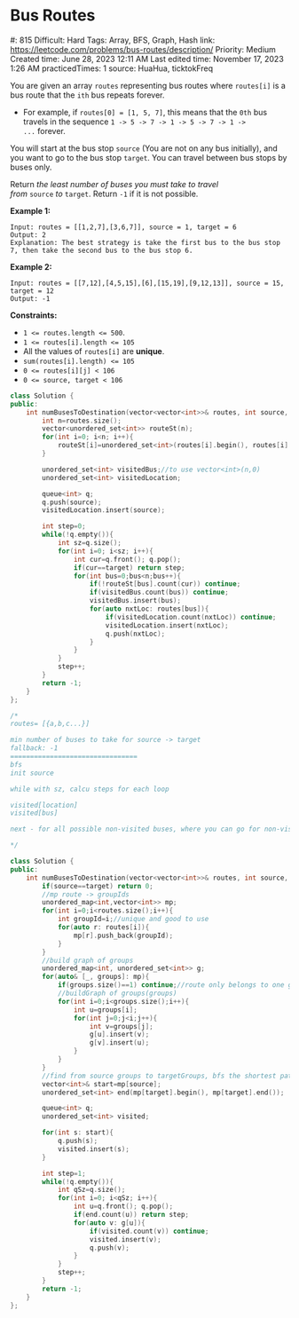 # Bus Routes

#: 815
Difficult: Hard
Tags: Array, BFS, Graph, Hash
link: https://leetcode.com/problems/bus-routes/description/
Priority: Medium
Created time: June 28, 2023 12:11 AM
Last edited time: November 17, 2023 1:26 AM
practicedTimes: 1
source: HuaHua, ticktokFreq

You are given an array `routes` representing bus routes where `routes[i]` is a bus route that the `ith` bus repeats forever.

- For example, if `routes[0] = [1, 5, 7]`, this means that the `0th` bus travels in the sequence `1 -> 5 -> 7 -> 1 -> 5 -> 7 -> 1 -> ...` forever.

You will start at the bus stop `source` (You are not on any bus initially), and you want to go to the bus stop `target`. You can travel between bus stops by buses only.

Return *the least number of buses you must take to travel from* `source` *to* `target`. Return `-1` if it is not possible.

**Example 1:**

```
Input: routes = [[1,2,7],[3,6,7]], source = 1, target = 6
Output: 2
Explanation: The best strategy is take the first bus to the bus stop 7, then take the second bus to the bus stop 6.

```

**Example 2:**

```
Input: routes = [[7,12],[4,5,15],[6],[15,19],[9,12,13]], source = 15, target = 12
Output: -1

```

**Constraints:**

- `1 <= routes.length <= 500`.
- `1 <= routes[i].length <= 105`
- All the values of `routes[i]` are **unique**.
- `sum(routes[i].length) <= 105`
- `0 <= routes[i][j] < 106`
- `0 <= source, target < 106`

```cpp
class Solution {
public:
    int numBusesToDestination(vector<vector<int>>& routes, int source, int target) {
        int n=routes.size();
        vector<unordered_set<int>> routeSt(n);
        for(int i=0; i<n; i++){
            routeSt[i]=unordered_set<int>(routes[i].begin(), routes[i].end());
        }

        unordered_set<int> visitedBus;//to use vector<int>(n,0)
        unordered_set<int> visitedLocation;

        queue<int> q;
        q.push(source);
        visitedLocation.insert(source);

        int step=0;
        while(!q.empty()){
            int sz=q.size();
            for(int i=0; i<sz; i++){
                int cur=q.front(); q.pop();
                if(cur==target) return step;
                for(int bus=0;bus<n;bus++){
                    if(!routeSt[bus].count(cur)) continue;
                    if(visitedBus.count(bus)) continue;
                    visitedBus.insert(bus);
                    for(auto nxtLoc: routes[bus]){
                        if(visitedLocation.count(nxtLoc)) continue;
                        visitedLocation.insert(nxtLoc);
                        q.push(nxtLoc);
                    }
                }
            }
            step++;
        }
        return -1;
    }
};

/*
routes= [{a,b,c...}]

min number of buses to take for source -> target
fallback: -1
================================
bfs
init source

while with sz, calcu steps for each loop

visited[location]
visited[bus]

next - for all possible non-visited buses, where you can go for non-visited locations

*/
```

```cpp
class Solution {
public:
    int numBusesToDestination(vector<vector<int>>& routes, int source, int target) {
        if(source==target) return 0;
        //mp route -> groupIds
        unordered_map<int,vector<int>> mp;
        for(int i=0;i<routes.size();i++){
            int groupId=i;//unique and good to use
            for(auto r: routes[i]){
                mp[r].push_back(groupId);
            }
        }
        //build graph of groups
        unordered_map<int, unordered_set<int>> g;
        for(auto& [_, groups]: mp){
            if(groups.size()==1) continue;//route only belongs to one group, can't link groups
            //buildGraph of groups(groups)
            for(int i=0;i<groups.size();i++){
                int u=groups[i];
                for(int j=0;j<i;j++){
                    int v=groups[j];
                    g[u].insert(v);
                    g[v].insert(u);
                }
            }
        }
        //find from source groups to targetGroups, bfs the shortest path how many steps
        vector<int>& start=mp[source];
        unordered_set<int> end(mp[target].begin(), mp[target].end());

        queue<int> q;
        unordered_set<int> visited;

        for(int s: start){
            q.push(s);
            visited.insert(s);
        }

        int step=1;
        while(!q.empty()){
            int qSz=q.size();
            for(int i=0; i<qSz; i++){
                int u=q.front(); q.pop();
                if(end.count(u)) return step;
                for(auto v: g[u]){
                    if(visited.count(v)) continue;
                    visited.insert(v);
                    q.push(v);
                }
            }
            step++;
        }
        return -1;
    }
};
```
